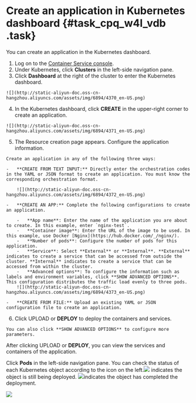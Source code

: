 # Create an application in Kubernetes dashboard {#task_cpq_w4l_vdb .task}

You can create an application in the Kubernetes dashboard.

1.   Log on to the [Container Service console](https://cs.console.aliyun.com). 
2.   Under Kubernetes, click **Clusters** in the left-side navigation pane. 
3.   Click **Dashboard** at the right of the cluster to enter the Kubernetes dashboard. 

    ![](http://static-aliyun-doc.oss-cn-hangzhou.aliyuncs.com/assets/img/6894/4370_en-US.png)

4.   In the Kubernetes dashboard, click **CREATE** in the upper-right corner to create an application. 

    ![](http://static-aliyun-doc.oss-cn-hangzhou.aliyuncs.com/assets/img/6894/4371_en-US.png)

5.   The Resource creation page appears. Configure the application information. 

    Create an application in any of the following three ways:

    -   **CREATE FROM TEXT INPUT:** Directly enter the orchestration codes in the YAML or JSON format to create an application. You must know the corresponding orchestration format.

        ![](http://static-aliyun-doc.oss-cn-hangzhou.aliyuncs.com/assets/img/6894/4372_en-US.png)

    -   **CREATE AN APP:** Complete the following configurations to create an application.

        -   **App name**: Enter the name of the application you are about to create. In this example, enter `nginx-test`.
        -   **Container image**: Enter the URL of the image to be used. In this example, use Docker [Nginx](https://hub.docker.com/_/nginx/).
        -   **Number of pods**: Configure the number of pods for this application.
        -   **Service**: Select **External** or **Internal**. **External** indicates to create a service that can be accessed from outside the cluster. **Internal** indicates to create a service that can be accessed from within the cluster.
        -   **Advanced options**: To configure the information such as labels and environment variables, click **SHOW ADVANCED OPTIONS**. This configuration distributes the traffic load evenly to three pods.
        ![](http://static-aliyun-doc.oss-cn-hangzhou.aliyuncs.com/assets/img/6894/4373_en-US.png)

    -   **CREATE FROM FILE:** Upload an existing YAML or JSON configuration file to create an application.
6.   Click UPLOAD or **DEPLOY** to deploy the containers and services. 

    You can also click **SHOW ADVANCED OPTIONS** to configure more parameters.


After clicking UPLOAD or **DEPLOY**, you can view the services and containers of the application.

Click **Pods** in the left-side navigation pane. You can check the status of each Kubernetes object according to the icon on the left.![](http://static-aliyun-doc.oss-cn-hangzhou.aliyuncs.com/assets/img/6894/6116_en-US.png) indicates the object is still being deployed. ![](http://static-aliyun-doc.oss-cn-hangzhou.aliyuncs.com/assets/img/6894/6118_en-US.png)indicates the object has completed the deployment.

 ![](http://static-aliyun-doc.oss-cn-hangzhou.aliyuncs.com/assets/img/6894/4374_en-US.png) 

